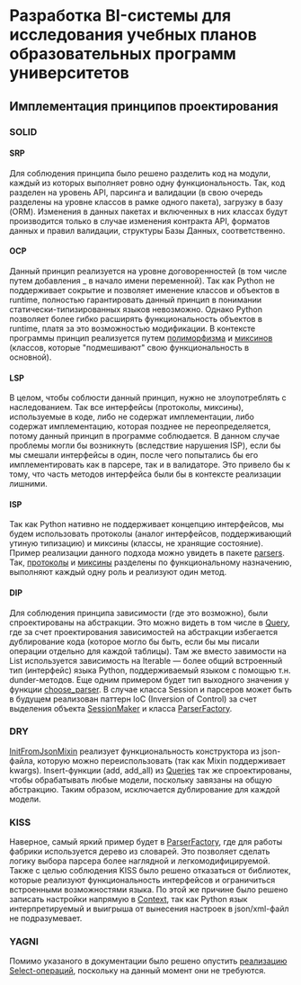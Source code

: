 # Разработка BI-системы для исследования учебных планов образовательных программ университетов
## Имплементация принципов проектирования
### SOLID
#### SRP
Для соблюдения принципа было решено разделить код на модули, каждый из которых выполняет ровно одну функциональность. Так, код разделен на уровень API, парсинга и валидации (в свою очередь разделены на уровне классов в рамке одного пакета), загрузку в базу (ORM). Изменения в данных пакетах и включенных в них классах будут производится только в случае изменения контракта API, форматов данных и правил валидации, структуры Базы Данных, соответственно.
#### OCP
Данный принцип реализуется на уровне договоренностей (в том числе путем добавления _ в начало имени переменной). Так как Python не поддерживает сокрытие и позволяет именение классов и объектов в runtime, полностью гарантировать данный принцип в понимании статически-типизированных языков невозможно. Однако Python позволяет более гибко расширять функциональность объектов в runtime, платя за это возможностью модификации. В контексте программы принцип реализуется путем [полиморфизма](./loaders/models) и [миксинов](./parsers/mixins) (классов, которые "подмешивают" свою функциональность в основной).
#### LSP
В целом, чтобы соблюсти данный принцип, нужно не злоупотреблять с наследованием. Так все интерфейсы (протоколы, миксины), используемые в коде, либо не содержат имплементации, либо содержат имплементацию, которая позднее не переопределяется, потому данный принцип в программе соблюдается. В данном случае проблемы могли бы возникнуть (вследствие нарушения ISP), если бы мы смешали интерфейсы в один, после чего попытались бы его имплементировать как в парсере, так и в валидаторе. Это привело бы к тому, что часть методов интерфейса были бы в контексте реализации лишними.
#### ISP
Так как Python нативно не поддерживает концепцию интерфейсов, мы будем использовать протоколы (аналог интерфейсов, поддерживающий утиную типизацию) и миксины (классы, не хранящие состояние).
Пример реализации данного подхода можно увидеть в пакете [parsers](./parsers). Так, [протоколы](./parsers/protocols) и [миксины](./parsers/mixins) разделены по функциональному назначению, выполняют каждый одну роль и реализуют один метод.
#### DIP
Для соблюдения принципа зависимости (где это возможно), были спроектированы на абстракции. Это можно видеть в том числе в [Query](.loaders/orm/Query.py), где за счет проектирования зависимостей на абстракции избегается дублирование кода (которое могло бы быть, если бы мы писали операции отдельно для каждой таблицы). 
Там же вместо завимости на List используется зависимость на Iterable — более общий встроенный тип (интерфейс) языка Python, поддерживаемый языком с помощью т.н. dunder-методов.
Еще одним примером будет тип выходного значения у функции [choose_parser](./parsers/ParserFactory.py).
В случае класса Session и парсеров может быть в будущем реализован паттерн IoC (Inversion of Control) за счет выделения объекта [SessionMaker](./loaders/Context.py) и класса [ParserFactory](./parsers/ParserFactory.py).
### DRY
[InitFromJsonMixin](./parsers/mixins/InitFromJsonMixin.py) реализует функциональность конструктора из json-файла, которую можно переиспользовать (так как Mixin поддерживает kwargs).
Insert-функции (add, add_all) из [Queries](./loaders/orm/Queries.py) так же спроектированы, чтобы обрабатывать любые модели, поскольку завязаны на общую абстракцию. Таким образом, исключается дублирование для каждой модели.
### KISS
Наверное, самый яркий пример будет в [ParserFactory](./parsers/ParserFactory.py), где для работы фабрики используется дерево из словарей. Это позволяет сделать логику выбора парсера более наглядной и легкомодифицируемой. Также с целью соблюдения KISS было решено отказаться от библиотек, которые реализуют функциональность интерфейсов и ограничиться встроенными возможностями языка. По этой же причине было решено записать настройки напрямую в [Context](./loaders/Context.py), так как Python язык интерпретируемый и выигрыша от вынесения настроек в json/xml-файл не подразумевает.
### YAGNI
Помимо указаного в документации было решено опустить [реализацию Select-операций](./loaders/orm/Queries.py), поскольку на данный момент они не требуются.
